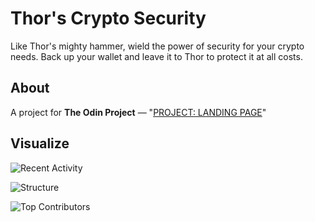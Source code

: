 # Thor's Crypto Security

Like Thor's mighty hammer, wield the power of security for your crypto needs. Back up your wallet and leave it to Thor to protect it at all costs.

## About

A project for **The Odin Project** — "[PROJECT: LANDING PAGE](https://www.theodinproject.com/paths/foundations/courses/foundations/lessons/landing-page)"

## Visualize

![Recent Activity](https://images.repography.com/23914078/lloydlobo/odin-thors-landing/recent-activity/28fda9b5f60895d66f1b1b1d42b5ef98.svg)

![Structure](https://images.repography.com/23914078/lloydlobo/odin-thors-landing/structure/9f26fdef6c14e8be5ffad8d14785858d.svg)

![Top Contributors](https://images.repography.com/23914078/lloydlobo/odin-thors-landing/top-contributors/28fda9b5f60895d66f1b1b1d42b5ef98.svg)
